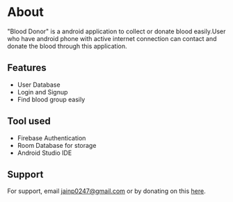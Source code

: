 
# About

"Blood Donor" is a android application to collect or donate blood easily.User who have android phone
with active internet connection can contact and donate the blood through this application.


## Features

- User Database
- Login and Signup 
- Find blood group easily


## Tool used
- Firebase Authentication
- Room Database for storage
- Android Studio IDE
## Support

For support, email jainp0247@gmail.com or by donating  on this [here](https://buymeacoffee.com/piyush_jain).
